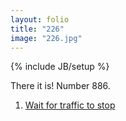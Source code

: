 ```yaml
---
layout: folio
title: "226"
image: "226.jpg"
---
```

{% include JB/setup %}

<div class="copy">
	<p>There it is! Number 886.</p>
</div>

<div class="choice">
	<ol>
		<li><a href="227.html">
			Wait for traffic to stop
		</a></li>
	</ol>
</div>